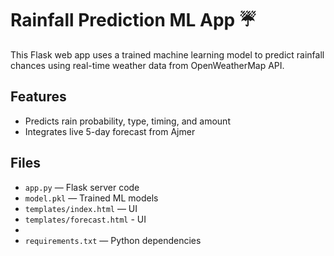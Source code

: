 # Rainfall Prediction ML App ☔

This Flask web app uses a trained machine learning model to predict rainfall chances using real-time weather data from OpenWeatherMap API.

## Features
- Predicts rain probability, type, timing, and amount
- Integrates live 5-day forecast from Ajmer

## Files
- `app.py` — Flask server code
- `model.pkl` — Trained ML models
- `templates/index.html` — UI
- `templates/forecast.html` - UI
- 
- `requirements.txt` — Python dependencies
